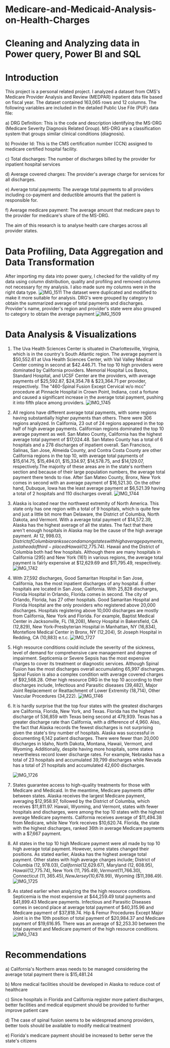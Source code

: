 # Medicare-and-Medicaid-Analysis-on-Health-Charges
# Cleaning and Analyzing data in Power query, Power BI and SQL 
# Introduction
This project is a personal related project. I analyzed a dataset from CMS's Medicare Provider Analysis and Review (MEDPAR) inpatient data file based on fiscal year. The dataset contained 163,065 rows and 12 columns. The following variables are included in the detailed Public Use File (PUF) data file:

a) DRG Definition: This is the code and description identifying the MS-DRG (Medicare Severity Diagnosis Related Group). MS-DRG are a classification system that groups similar clinical conditions (diagnosis). 

b) Provider Id: This is the CMS  certification number (CCN) assigned to medicare certified hospital facility.

c) Total discharges: The number of discharges billed by the provider for inpatient hospital services

d) Average covered charges: The provider's average charge for services for all discharges.

e) Average total payments: The average total payments to all providers including co-payment and deductible amounts that the patient is responsible for.

f) Average medicare payment: The average amount that medicare pays to the provider for medicare's share of the MS-DRG.

The aim of this research is to analyse health care charges across all provider states. 
#  Data Profiling, Data Aggregation and Data Transformation
After importing my data into power query, I checked for the validity of my data using column distribution, quality and profiling and removed columns not necessary for my analysis. I also made sure my columns were in the right data type.
![IMG_1511](https://github.com/OlotoDamilola/Medicare-and-Medicaid-Analysis-on-Healthcare-Charges/assets/109422215/a248bef6-ab6d-48f3-b338-91880d0bb7cb) 
The dataset were duplicated and modified to make it more suitable for analysis. DRG's were grouped by category to obtain the summarized average of total payments and discharges. Provider's name, provider's region and provider's state were also grouped to category to obtain the average payment 
![IMG_1509](https://github.com/OlotoDamilola/Medicare-and-Medicaid-Analysis-on-Healthcare-Charges/assets/109422215/98863df9-911a-4ef5-8346-88e4bd36dc4d) 
#  Data Analysis & Visualizations
1) The Uva Health Sciences Center is situated in Charlottesville, Virginia, which is in the country's South Atlantic region. The average payment is $50,552.61 at Uva Health Sciences Center, with Vail Valley Medical Center coming in second at $42.446.71. The top 10 high providers were dominated by California providers. Memorial Hospital Los Banos, Standard Hospital, and UCSF Center are the providers, with average payments of $25,592.87, $24,354.78 & $23,364.71 per provider, respectively. The "460-Spinal Fusion Except Cervical w/o mcc" procedure at Pinnacle Hospital in Crown Point, Indiana, cost a fortune and caused a significant increase in the average total payment, pushing it into fifth place among providers.
![IMG_1745](https://github.com/OlotoDamilola/Medicare-and-Medicaid-Analysis-on-Healthcare-Charges/assets/109422215/be76a05f-a3e3-4170-b1c0-2a1a33514433)

2) All regions have different average total payments, with some regions having substantially higher payments than others. There were 306 regions analyzed. In California, 23 out of 24 regions appeared in the top half of high average payments. Californian regions dominated the top 10 average payment as well. San Mateo County, California has the highest average total payment of $17,024.48. San Mateo County has a total of 6 hospitals and a 278 discharges of inpatient overall. San Francisco, Salinas, San Jose, Almeida County, and Contra Costa County are other California regions in the top 10, with average total payments of $15,614.75, $15,494.01, $15,334.97, $14,578.75, and $14,129.07, respectively.The majority of these areas are in the state's northern section and because of their large population numbers, the average total payment there tends to rise. After San Mateo County, Bronx, New York comes in second with an average payment of $16,521.30. On the other hand, Dubuque, Iowa has the least average payment at $6,521.39 having a total of 2 hospitals and 110 discharges overall.
![IMG_1744](https://github.com/OlotoDamilola/Medicare-and-Medicaid-Analysis-on-Healthcare-Charges/assets/109422215/3b42b254-d117-459c-aefd-eda9ef1b19c8) 

3) Alaska is located near the northwest extremity of North America. This state only has one region with a total of 9 hospitals, which is quite few and just a little bit more than Delaware, the District of Columbia, North Dakota, and Vermont. With a average total payment of $14,572.39, Alaska has the highest average of all the states. The fact that there aren't enough hospitals in Alaska may be the cause of the high average payment. At $12,998.03, District of Columbia ranks second among states with high average payments, just ahead of third-placed Hawaii ($12,775.74). Hawaii and the District of Columbia both had few hospitals. Although there are many hospitals in California (295) and New York (161) in various regions, the average total payment is fairly expensive at $12,629.69 and $11,795.49, respectively.
![IMG_1742](https://github.com/OlotoDamilola/Medicare-and-Medicaid-Analysis-on-Healthcare-Charges/assets/109422215/8a695c8e-5f37-42a5-b8a9-434914589dcc)

4) With 27,592 discharges, Good Samaritan Hospital in San Jose, California, has the most inpatient discharges of any hospital. 8 other hospitals are located in San Jose, California. With 25,828 discharges, Florida Hospital in Orlando, Florida comes in second. The city of Orlando, Florida, has 27 other hospitals. Good Samaritan Hospital and Florida Hospital are the only providers who registered above 20,000 discharges. Hospitals registering above 10,000 discharges are mostly from California, New York and Florida. For example, Baptist Medical Center in Jacksonville, FL (18,208), Mercy Hospital in Bakersfield, CA (12,829), New York-Presbyterian Hospital in Manhattan, NY (16,834), Montefiore Medical Center in Bronx, NY (12,204), St Joseph Hospital in Redding, CA (10,883) e.t.c.
![IMG_1727](https://github.com/OlotoDamilola/Medicare-and-Medicaid-Analysis-on-Healthcare-Charges/assets/109422215/55904410-8c0e-486f-9949-b7e989dc2f9b)

5) High resource conditions could include the severity of the sickness, level of demand for comprehensive care management and degree of impairment. Septicemia or Severe Sepsis has the most expensive charges to cover its treatment or diagnostic services. Although Spinal Fusion has the most discharges overall accumulating 65,997 discharges. Spinal Fusion is also a complex condition with average covered charges of $92,568.28. Other high resource DRG in the top 10 according to their discharges include, Infectious and Parasitic diseases (39,482), Major Joint Replacement or Reattachment of Lower Extremity (18,714), Other Vascular Procedures (34,222).
![IMG_1746](https://github.com/OlotoDamilola/Medicare-and-Medicaid-Analysis-on-Healthcare-Charges/assets/109422215/a09b3dd9-8632-4316-b95e-732f1d5028e2)

6) It is hardly surprise that the top four states with the greatest discharges are California, Florida, New York, and Texas. Florida has the highest discharge of 536,859  with Texas being second at 479,939. Texas has a greater discharge rate than California, with a difference of 4,960. Also, the fact that Alaska records the fewest discharges is not surprising given the state's tiny number of hospitals. Alaska was successful in documenting 6,142 patient discharges. There were fewer than 20,000 discharges in Idaho, North Dakota, Montana, Hawaii, Vermont, and Wyoming. Additionally, despite having more hospitals, some states nevertheless record lower discharge rates. For example, Nebraska has a total of 23 hospitals and accumulated 39,799 discharges while Nevada has a total of 21 hospitals and accumulated 42,600 discharges.

   ![IMG_1726](https://github.com/OlotoDamilola/Medicare-and-Medicaid-Analysis-on-Healthcare-Charges/assets/109422215/d2f5e586-0e0c-43f6-98c8-ea9883913fc0)

7) States guarantee access to high-quality treatments for those with Medicare and Medicaid. In the meantime, Medicare payments differ between states. Alaska receives the largest Medicare payment, averaging $12,958.97, followed by the District of Columbia, which receives $11,811.97. Hawaii, Wyoming, and Vermont, states with fewer hospitals and discharges, were among the top 10 states with the highest average Medicare payments. California receives average of $11,494.38 from Medicare, while New York receives $10,620.74. Florida, the state with the highest discharges, ranked 36th in average Medicare payments with a $7,667 payment.

8) All states in the top 10 high Medicare payment were all made by top 10 high average total payment. However, some states changed their positions. As stated earlier, Alaska has the highest average total payment. Other states with high average charges include; District of Columbia ($12,978.03), California ($12,629.67), Maryland ($12,608.95), Hawaii ($12,775.74), New York ($11,795.49), Vermont ($11,766.30), Connecticut ($11,365.45), New Jersey ($10,678.99), Wyoming ($11,398.49).
![IMG_1725](https://github.com/OlotoDamilola/Medicare-and-Medicaid-Analysis-on-Healthcare-Charges/assets/109422215/66896576-b910-4779-8fbd-499c26ef7edf)

9) As stated earlier when analyzing the the high resource conditions. Septicemia is the most expensive at $44,259.49 total payments and  $41,899.43 Medicare payments. Infectious and Parasitic Diseases comes in second place at average total payment of $40,315.96 and Medicare payment of $37,818.74. Hip & Femur Procedures Except Major Joint is in the 10th position of total payment of $20,984.37 and Medicare payment of $19,616.95. There was an average of $2,253.30 between the total payment and  Medicare payment of the high resource conditions.
![IMG_1743](https://github.com/OlotoDamilola/Medicare-and-Medicaid-Analysis-on-Healthcare-Charges/assets/109422215/d9a186ea-67e5-49c4-aed0-5c776c4bd5ae)

# Recommendations
a) California's Northern areas needs to be managed considering the average total payment there is $15,481.24

b) More medical facilities should be developed in Alaska to reduce cost of healthcare

c) Since hospitals in Florida and California register more patient discharges, better facilities and medical equipment should be provided to further improve patient care

d) The case of spinal fusion seems to be widespread among providers, better tools should be available to modify medical treatment

e) Florida's medicare payment should be increased to better serve the state's citizens

